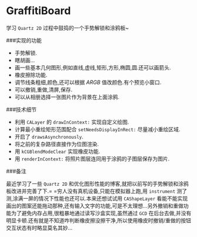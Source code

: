 # GraffitiBoard

学习 `Quartz 2D` 过程中鼓捣的一个手势解锁和涂鸦板~

###实现的功能

* 手势解锁.
* 瞎胡画...
* 画一些基本几何图形,例如直线,虚线,矩形,方形,椭圆,圆.还可以画箭头.
* 橡皮擦除功能.
* 调节线条粗细,颜色,还可以根据 *ARGB* 值改颜色.有个预览小窗口.
* 可以撤销,重做,清屏,保存.
* 可以从相册选择一张图片作为背景在上面涂鸦.

###技术细节

* 利用 `CALayer` 的 `drawInContext:` 实现自定义绘图.
* 计算最小重绘矩形范围配合 `setNeedsDisplayInRect:` 尽量减小重绘区域.
* 开启了 `drawsAsynchronously`.
* 将之前的复杂路径直接作为位图渲染.
* 用 `kCGBlendModeClear` 实现橡皮功能.
* 用 `renderInContext:` 将照片图层连同用于涂鸦的子图层保存为图片.

###备注

最近学习了一些 `Quartz 2D` 和优化图形性能的博客,就把以前写的手势解锁和涂鸦板改进并完善了下.= =穷人没有真机设备,只能在模拟器上跑,用 `instrument` 测了测,涂满一屏的情况下性能也还可以.本来还想试试用 `CAShapeLayer` 看能不能实现画出的图案还能拖动那种,还有输入文字的功能,可是不太理想...另外撤销和重做功能为了避免内存占用,很粗暴地通过读写沙盒实现,虽然通过 `GCD` 在后台去做,并没有明显卡顿.还有就是不知道咋判断橡皮擦没擦干净,所以使用橡皮时撤销/重做的按钮交互状态有时略显莫名其妙...
